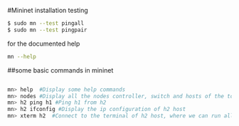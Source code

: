 #Mininet installation testing

```bash
$ sudo mn --test pingall
$ sudo mn --test pingpair
```
for the documented help 

```bash
mn --help
```

##some basic commands in mininet

```bash

mn> help  #Display some help commands
mn> nodes #Display all the nodes controller, switch and hosts of the topology
mn> h2 ping h1 #Ping h1 from h2
mn> h2 ifconfig #Display the ip configuration of h2 host
mn> xterm h2  #Connect to the terminal of h2 host, where we can run all the commands

```